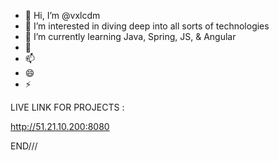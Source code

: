 - 👋 Hi, I’m @vxlcdm
- 👀 I’m interested in diving deep into all sorts of technologies
- 🌱 I’m currently learning Java, Spring, JS, & Angular 
- 💞️ 
- 📫 
- 😄 
- ⚡  

LIVE LINK FOR PROJECTS :


http://51.21.10.200:8080










<!---
vxlcdm/vxlcdm is a ✨ special ✨ repository because its `README.md` (this file) appears on your GitHub profile.
You can click the Preview link to take a look at your changes.
--->



END///

